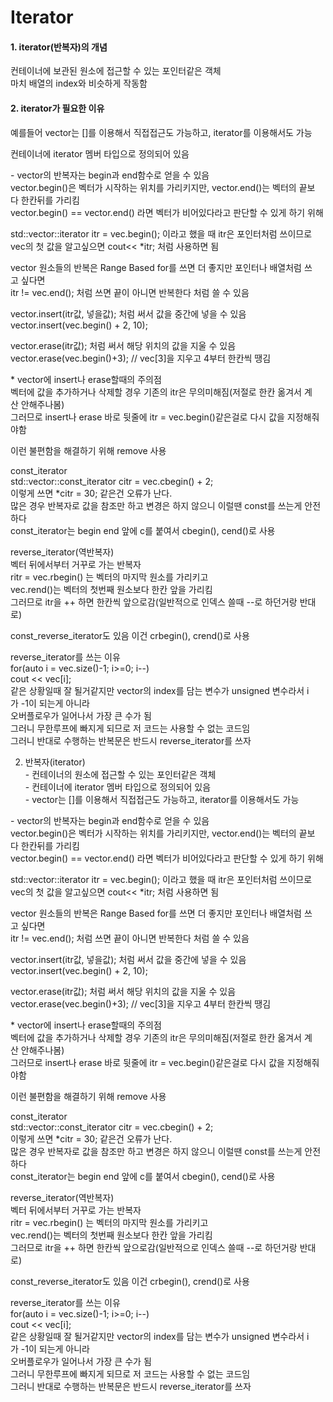 # Iterator

#### 1. iterator(반복자)의 개념
컨테이너에 보관된 원소에 접근할 수 있는 포인터같은 객체  
마치 배열의 index와 비슷하게 작동함

#### 2. iterator가 필요한 이유

예를들어 vector는 \[\]를 이용해서 직접접근도 가능하고, iterator를 이용해서도 가능  

컨테이너에 iterator 멤버 타입으로 정의되어 있음  
  
- vector의 반복자는 begin과 end함수로 얻을 수 있음  
vector.begin()은 벡터가 시작하는 위치를 가리키지만, vector.end()는 벡터의 끝보다 한칸뒤를 가리킴  
vector.begin() == vector.end() 라면 벡터가 비어있다라고 판단할 수 있게 하기 위해  
  
std::vector<int>::iterator itr = vec.begin(); 이라고 했을 때 itr은 포인터처럼 쓰이므로  
vec의 첫 값을 알고싶으면 cout<< *itr; 처럼 사용하면 됨  
  
vector 원소들의 반복은 Range Based for를 쓰면 더 좋지만 포인터나 배열처럼 쓰고 싶다면  
itr != vec.end(); 처럼 쓰면 끝이 아니면 반복한다 처럼 쓸 수 있음  
  
vector.insert(itr값, 넣을값); 처럼 써서 값을 중간에 넣을 수 있음  
vector.insert(vec.begin() + 2, 10);  
  
vector.erase(itr값); 처럼 써서 해당 위치의 값을 지울 수 있음  
vector.erase(vec.begin()+3); // vec[3]을 지우고 4부터 한칸씩 땡김  
  
* vector에 insert나 erase할때의 주의점  
벡터에 값을 추가하거나 삭제할 경우 기존의 itr은 무의미해짐(저절로 한칸 옮겨서 계산 안해주나봄)  
그러므로 insert나 erase 바로 뒷줄에 itr = vec.begin()같은걸로 다시 값을 지정해줘야함

이런 불편함을 해결하기 위해 remove 사용  
  
const_iterator  
std::vector<int>::const_iterator citr = vec.cbegin() + 2;  
이렇게 쓰면 *citr = 30; 같은건 오류가 난다.  
많은 경우 반복자로 값을 참조만 하고 변경은 하지 않으니 이럴땐 const를 쓰는게 안전하다  
const_iterator는 begin end 앞에 c를 붙여서 cbegin(), cend()로 사용  
  
reverse_iterator(역반복자)  
벡터 뒤에서부터 거꾸로 가는 반복자  
ritr = vec.rbegin() 는 벡터의 마지막 원소를 가리키고  
vec.rend()는 벡터의 첫번째 원소보다 한칸 앞을 가리킴  
그러므로 itr을 ++ 하면 한칸씩 앞으로감(일반적으로 인덱스 쓸때 --로 하던거랑 반대로)  
  
const_reverse_iterator도 있음 이건 crbegin(), crend()로 사용  
  
reverse_iterator를 쓰는 이유  
for(auto i = vec.size()-1; i>=0; i--)  
cout << vec[i];   
같은 상황일때 잘 될거같지만 vector의 index를 담는 변수가 unsigned 변수라서 i가 -1이 되는게 아니라  
오버플로우가 일어나서 가장 큰 수가 됨  
그러니 무한루프에 빠지게 되므로 저 코드는 사용할 수 없는 코드임  
그러니 반대로 수행하는 반복문은 반드시 reverse_iterator를 쓰자  

2. 반복자(iterator)  
- 컨테이너의 원소에 접근할 수 있는 포인터같은 객체  
- 컨테이너에 iterator 멤버 타입으로 정의되어 있음  
- vector는 []를 이용해서 직접접근도 가능하고, iterator를 이용해서도 가능  
  
- vector의 반복자는 begin과 end함수로 얻을 수 있음  
vector.begin()은 벡터가 시작하는 위치를 가리키지만, vector.end()는 벡터의 끝보다 한칸뒤를 가리킴  
vector.begin() == vector.end() 라면 벡터가 비어있다라고 판단할 수 있게 하기 위해  
  
std::vector<int>::iterator itr = vec.begin(); 이라고 했을 때 itr은 포인터처럼 쓰이므로  
vec의 첫 값을 알고싶으면 cout<< *itr; 처럼 사용하면 됨  
  
vector 원소들의 반복은 Range Based for를 쓰면 더 좋지만 포인터나 배열처럼 쓰고 싶다면  
itr != vec.end(); 처럼 쓰면 끝이 아니면 반복한다 처럼 쓸 수 있음  
  
vector.insert(itr값, 넣을값); 처럼 써서 값을 중간에 넣을 수 있음  
vector.insert(vec.begin() + 2, 10);  
  
vector.erase(itr값); 처럼 써서 해당 위치의 값을 지울 수 있음  
vector.erase(vec.begin()+3); // vec[3]을 지우고 4부터 한칸씩 땡김  
  
* vector에 insert나 erase할때의 주의점  
벡터에 값을 추가하거나 삭제할 경우 기존의 itr은 무의미해짐(저절로 한칸 옮겨서 계산 안해주나봄)  
그러므로 insert나 erase 바로 뒷줄에 itr = vec.begin()같은걸로 다시 값을 지정해줘야함

이런 불편함을 해결하기 위해 remove 사용  
  
const_iterator  
std::vector<int>::const_iterator citr = vec.cbegin() + 2;  
이렇게 쓰면 *citr = 30; 같은건 오류가 난다.  
많은 경우 반복자로 값을 참조만 하고 변경은 하지 않으니 이럴땐 const를 쓰는게 안전하다  
const_iterator는 begin end 앞에 c를 붙여서 cbegin(), cend()로 사용  
  
reverse_iterator(역반복자)  
벡터 뒤에서부터 거꾸로 가는 반복자  
ritr = vec.rbegin() 는 벡터의 마지막 원소를 가리키고  
vec.rend()는 벡터의 첫번째 원소보다 한칸 앞을 가리킴  
그러므로 itr을 ++ 하면 한칸씩 앞으로감(일반적으로 인덱스 쓸때 --로 하던거랑 반대로)  
  
const_reverse_iterator도 있음 이건 crbegin(), crend()로 사용  
  
reverse_iterator를 쓰는 이유  
for(auto i = vec.size()-1; i>=0; i--)  
cout << vec[i];   
같은 상황일때 잘 될거같지만 vector의 index를 담는 변수가 unsigned 변수라서 i가 -1이 되는게 아니라  
오버플로우가 일어나서 가장 큰 수가 됨  
그러니 무한루프에 빠지게 되므로 저 코드는 사용할 수 없는 코드임  
그러니 반대로 수행하는 반복문은 반드시 reverse_iterator를 쓰자